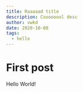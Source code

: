 ```yaml
---
title: Raaaaad title
description: Coooooool desc
author: vwkd
date: 2020-10-08
tags: 
  - hello
---
```

# First post

Hello World!